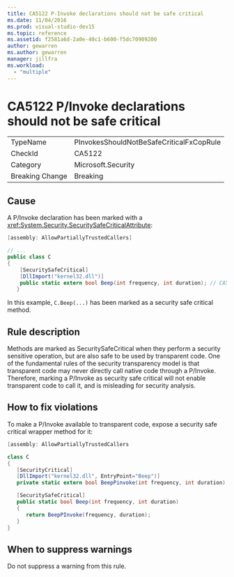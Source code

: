 ```yaml
---
title: CA5122 P-Invoke declarations should not be safe critical
ms.date: 11/04/2016
ms.prod: visual-studio-dev15
ms.topic: reference
ms.assetid: f2581a6d-2a0e-40c1-b600-f5dc70909200
author: gewarren
ms.author: gewarren
manager: jillfra
ms.workload:
  - "multiple"
---
```

# CA5122 P/Invoke declarations should not be safe critical

|||
|-|-|
|TypeName|PInvokesShouldNotBeSafeCriticalFxCopRule|
|CheckId|CA5122|
|Category|Microsoft.Security|
|Breaking Change|Breaking|

## Cause
 A P/Invoke declaration has been marked with a <xref:System.Security.SecuritySafeCriticalAttribute>:

```csharp
[assembly: AllowPartiallyTrustedCallers]

// ...
public class C
{
    [SecuritySafeCritical]
    [DllImport("kernel32.dll")]
    public static extern bool Beep(int frequency, int duration); // CA5122 - safe critical p/invoke
   }
```

 In this example, `C.Beep(...)` has been marked as a security safe critical method.

## Rule description
 Methods are marked as SecuritySafeCritical when they perform a security sensitive operation, but are also safe to be used by transparent code. One of the fundamental rules of the security transparency model is that transparent code may never directly call native code through a P/Invoke. Therefore, marking a P/Invoke as security safe critical will not enable transparent code to call it, and is misleading for security analysis.

## How to fix violations
 To make a P/Invoke available to transparent code, expose a security safe critical wrapper method for it:

```csharp
[assembly: AllowPartiallyTrustedCallers

class C
{
   [SecurityCritical]
   [DllImport("kernel32.dll", EntryPoint="Beep")]
   private static extern bool BeepPinvoke(int frequency, int duration); // Security Critical P/Invoke

   [SecuritySafeCritical]
   public static bool Beep(int frequency, int duration)
   {
      return BeepPInvoke(frequency, duration);
   }
}
```

## When to suppress warnings
 Do not suppress a warning from this rule.